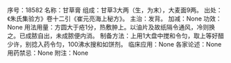 序号：18582
名称：甘草膏
组成：甘草3大两（生，为末），大麦面9两。
出处：《朱氏集验方》卷十二引《崔元亮海上秘方》。
主治：发背。
加减：None
功效：None
用法用量：方圆大于疮1分，热敷肿上。以油片及故纸隔令通风，冷则换之。已成脓自出，未成脓便内消。
制备方法：上用1大盘中搅和令匀，取上等好醋少许，别捻入药令匀，100沸水搜和如饼剂。
临床应用：None
各家论述：None
用药禁忌：None
附注：None
